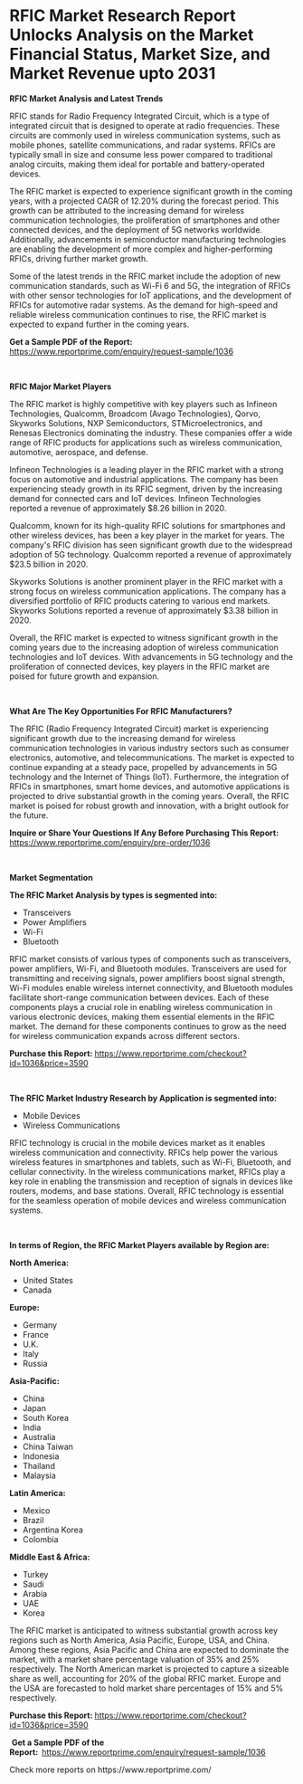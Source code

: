 <p><h1>RFIC Market Research Report Unlocks Analysis on the Market Financial Status, Market Size, and Market Revenue upto 2031</h1></p><p><strong>RFIC Market Analysis and Latest Trends</strong></p>
<p><p>RFIC stands for Radio Frequency Integrated Circuit, which is a type of integrated circuit that is designed to operate at radio frequencies. These circuits are commonly used in wireless communication systems, such as mobile phones, satellite communications, and radar systems. RFICs are typically small in size and consume less power compared to traditional analog circuits, making them ideal for portable and battery-operated devices.</p><p>The RFIC market is expected to experience significant growth in the coming years, with a projected CAGR of 12.20% during the forecast period. This growth can be attributed to the increasing demand for wireless communication technologies, the proliferation of smartphones and other connected devices, and the deployment of 5G networks worldwide. Additionally, advancements in semiconductor manufacturing technologies are enabling the development of more complex and higher-performing RFICs, driving further market growth.</p><p>Some of the latest trends in the RFIC market include the adoption of new communication standards, such as Wi-Fi 6 and 5G, the integration of RFICs with other sensor technologies for IoT applications, and the development of RFICs for automotive radar systems. As the demand for high-speed and reliable wireless communication continues to rise, the RFIC market is expected to expand further in the coming years.</p></p>
<p><strong>Get a Sample PDF of the Report:&nbsp;</strong> <a href="https://www.reportprime.com/enquiry/request-sample/1036">https://www.reportprime.com/enquiry/request-sample/1036</a></p>
<p>&nbsp;</p>
<p><strong>RFIC Major Market Players</strong></p>
<p><p>The RFIC market is highly competitive with key players such as Infineon Technologies, Qualcomm, Broadcom (Avago Technologies), Qorvo, Skyworks Solutions, NXP Semiconductors, STMicroelectronics, and Renesas Electronics dominating the industry. These companies offer a wide range of RFIC products for applications such as wireless communication, automotive, aerospace, and defense.</p><p>Infineon Technologies is a leading player in the RFIC market with a strong focus on automotive and industrial applications. The company has been experiencing steady growth in its RFIC segment, driven by the increasing demand for connected cars and IoT devices. Infineon Technologies reported a revenue of approximately $8.26 billion in 2020.</p><p>Qualcomm, known for its high-quality RFIC solutions for smartphones and other wireless devices, has been a key player in the market for years. The company's RFIC division has seen significant growth due to the widespread adoption of 5G technology. Qualcomm reported a revenue of approximately $23.5 billion in 2020.</p><p>Skyworks Solutions is another prominent player in the RFIC market with a strong focus on wireless communication applications. The company has a diversified portfolio of RFIC products catering to various end markets. Skyworks Solutions reported a revenue of approximately $3.38 billion in 2020.</p><p>Overall, the RFIC market is expected to witness significant growth in the coming years due to the increasing adoption of wireless communication technologies and IoT devices. With advancements in 5G technology and the proliferation of connected devices, key players in the RFIC market are poised for future growth and expansion.</p></p>
<p>&nbsp;</p>
<p><strong>What Are The Key Opportunities For RFIC Manufacturers?</strong></p>
<p><p>The RFIC (Radio Frequency Integrated Circuit) market is experiencing significant growth due to the increasing demand for wireless communication technologies in various industry sectors such as consumer electronics, automotive, and telecommunications. The market is expected to continue expanding at a steady pace, propelled by advancements in 5G technology and the Internet of Things (IoT). Furthermore, the integration of RFICs in smartphones, smart home devices, and automotive applications is projected to drive substantial growth in the coming years. Overall, the RFIC market is poised for robust growth and innovation, with a bright outlook for the future.</p></p>
<p><strong>Inquire or Share Your Questions If Any Before Purchasing This Report:</strong> <a href="https://www.reportprime.com/enquiry/pre-order/1036">https://www.reportprime.com/enquiry/pre-order/1036</a></p>
<p>&nbsp;</p>
<p><strong>Market Segmentation</strong></p>
<p><strong>The RFIC Market Analysis by types is segmented into:</strong></p>
<p><ul><li>Transceivers</li><li>Power Amplifiers</li><li>Wi-Fi</li><li>Bluetooth</li></ul></p>
<p><p>RFIC market consists of various types of components such as transceivers, power amplifiers, Wi-Fi, and Bluetooth modules. Transceivers are used for transmitting and receiving signals, power amplifiers boost signal strength, Wi-Fi modules enable wireless internet connectivity, and Bluetooth modules facilitate short-range communication between devices. Each of these components plays a crucial role in enabling wireless communication in various electronic devices, making them essential elements in the RFIC market. The demand for these components continues to grow as the need for wireless communication expands across different sectors.</p></p>
<p><strong>Purchase this Report:&nbsp;</strong><a href="https://www.reportprime.com/checkout?id=1036&price=3590">https://www.reportprime.com/checkout?id=1036&price=3590</a></p>
<p>&nbsp;</p>
<p><strong>The RFIC Market Industry Research by Application is segmented into:</strong></p>
<p><ul><li>Mobile Devices</li><li>Wireless Communications</li></ul></p>
<p><p>RFIC technology is crucial in the mobile devices market as it enables wireless communication and connectivity. RFICs help power the various wireless features in smartphones and tablets, such as Wi-Fi, Bluetooth, and cellular connectivity. In the wireless communications market, RFICs play a key role in enabling the transmission and reception of signals in devices like routers, modems, and base stations. Overall, RFIC technology is essential for the seamless operation of mobile devices and wireless communication systems.</p></p>
<p>&nbsp;</p>
<p><strong>In terms of Region, the RFIC Market Players available by Region are:</strong></p>
<p>
    <p> <strong> North America: </strong>
        <ul>
            <li>United States</li>
            <li>Canada</li>
        </ul>
        </p> 
    <p> <strong> Europe: </strong>
        <ul>
            <li>Germany</li>
            <li>France</li>
            <li>U.K.</li>
            <li>Italy</li>
            <li>Russia</li>
        </ul>
        </p> 
    <p> <strong> Asia-Pacific: </strong>
        <ul>
            <li>China</li>
            <li>Japan</li>
            <li>South Korea</li>
            <li>India</li>
            <li>Australia</li>
            <li>China Taiwan</li>
            <li>Indonesia</li>
            <li>Thailand</li>
            <li>Malaysia</li>
        </ul>
        </p> 
    <p> <strong> Latin America: </strong>
        <ul>
            <li>Mexico</li>
            <li>Brazil</li>
            <li>Argentina Korea</li>
            <li>Colombia</li>
        </ul>
        </p> 
    <p> <strong> Middle East & Africa: </strong>
        <ul>
            <li>Turkey</li>
            <li>Saudi</li>
            <li>Arabia</li>
            <li>UAE</li>
            <li>Korea</li>
        </ul>
    </p>
    </p>
<p><p>The RFIC market is anticipated to witness substantial growth across key regions such as North America, Asia Pacific, Europe, USA, and China. Among these regions, Asia Pacific and China are expected to dominate the market, with a market share percentage valuation of 35% and 25% respectively. The North American market is projected to capture a sizeable share as well, accounting for 20% of the global RFIC market. Europe and the USA are forecasted to hold market share percentages of 15% and 5% respectively.</p></p>
<p><strong>Purchase this Report: </strong><a href="https://www.reportprime.com/checkout?id=1036&price=3590">https://www.reportprime.com/checkout?id=1036&price=3590</a></p>
<p>&nbsp;<strong>Get a Sample PDF of the Report:&nbsp;&nbsp;</strong><a href="https://www.reportprime.com/enquiry/request-sample/1036">https://www.reportprime.com/enquiry/request-sample/1036</a></p>
<p><strong></strong></p>
<p>Check more reports on https://www.reportprime.com/</p>